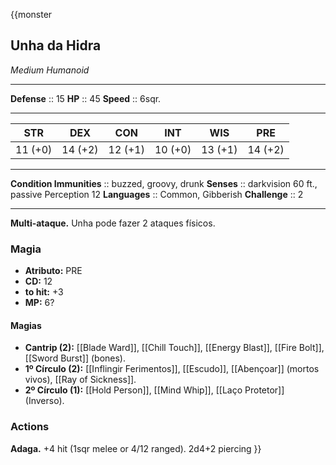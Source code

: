 {{monster
## Unha da Hidra
*Medium Humanoid*
___
**Defense**     :: 15
**HP**          :: 45
**Speed**       :: 6sqr.
___
|   STR   |   DEX   |   CON   |   INT   |   WIS   |   PRE   |
|:-------:|:-------:|:-------:|:-------:|:-------:|:-------:|
| 11 (+0) | 14 (+2) | 12 (+1) | 10 (+0) | 13 (+1) | 14 (+2) |
___
**Condition Immunities** :: buzzed, groovy, drunk
**Senses**               :: darkvision 60 ft., passive Perception 12
**Languages**            :: Common, Gibberish
**Challenge**            :: 2
___

**Multi-ataque.** Unha pode fazer 2 ataques físicos.
### Magia
- **Atributo:** PRE
- **CD:** 12
- **to hit:** +3
- **MP:** 6?

#### Magias
- **Cantrip (2):** [[Blade Ward]], [[Chill Touch]], [[Energy Blast]], [[Fire Bolt]], [[Sword Burst]] (bones).
- **1º Círculo (2):** [[Inflingir Ferimentos]], [[Escudo]], [[Abençoar]] (mortos vivos), [[Ray of Sickness]].
- **2º Círculo (1):** [[Hold Person]], [[Mind Whip]], [[Laço Protetor]] (Inverso).

### Actions
**Adaga.** +4 hit (1sqr melee or 4/12 ranged). 2d4+2 piercing
}}

